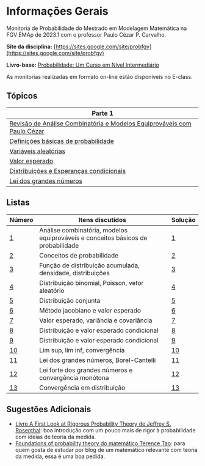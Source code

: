 # Informações Gerais 

Monitoria de Probabilidade do Mestrado em Modelagem Matemática na FGV EMAp de 2023.1 com o professor Paulo Cézar P. Carvalho. 

**Site da disciplina:** [https://sites.google.com/site/probfgv](https://sites.google.com/site/probfgv)

**Livro-base:** [Probabilidade: Um Curso em Nível Intermediário](https://impa.br/page-livros/probabilidade-um-curso-em-nivel-intermediario/)

As monitorias realizadas em formato on-line estão disponíveis no E-class.

## Tópicos

|Parte 1|
|---|
|[Revisão de Análise Combinatória e Modelos Equiprováveis com Paulo Cézar](https://sites.google.com/site/probfgv)|
|[Definições básicas de probabilidade](/ta-sessions/probability/basic_definitions)|
|[Variáveis aleatórias](/ta-sessions/probability/random_variables)|
|[Valor esperado](/ta-sessions/probability/expected_value)|
|[Distribuições e Esperanças condicionais](/ta-sessions/probability/conditionals)|
|[Lei dos grandes números](/ta-sessions/probability/law_large_numbers)|

## Listas

|Número|Itens discutidos|Solução|
|------|----------------|-------|
|[1](https://drive.google.com/file/d/1qyukB7sLCuUuGoUlzli7BrBH1TF8SEvw/view)|Análise combinatória, modelos equiprováveis e conceitos básicos de probabilidade|[1](/files/disciplines/probability/solutions1.pdf)|
|[2](https://drive.google.com/file/d/1mRTcfzeOQ0b5NwGcODigkRlRmu91bu2Z/view)|Conceitos de probabilidade|[2](/files/disciplines/probability/solutions2.pdf)| 
|[3](https://drive.google.com/file/d/1N0nlrkypSUJHU2SkYezV3Cwqww2cbzpY/view)|Função de distribuição acumulada, densidade, distribuições|[3](/files/disciplines/probability/solutions3.pdf)|
|[4](https://drive.google.com/file/d/1Stf3MMLuzE3eXbmXFl2--_tUj7S2eD7b/view)|Distribuição binomial, Poisson, vetor aleatório|[4](/files/disciplines/probability/solutions4.pdf)| 
|[5](https://drive.google.com/file/d/14HJO1e6jt_tVJfBJeBGg7DsJfed8ax_5/view)|Distribuição conjunta|[5](/files/disciplines/probability/solutions5.pdf)| 
|[6](https://drive.google.com/file/d/1yL1ECtRiND-xYR9ZujgJsIBU2DWayG4S/view)|Método jacobiano e valor esperado|[6](/files/disciplines/probability/solutions6.pdf)|
|[7](https://drive.google.com/file/d/1F4gFpZVp0rPySEYsCYm0JHdLhKTb6OZ2/view)|Valor esperado, variância e covariância|[7](/ta-sessions/unavailable)|
|[8](https://drive.google.com/file/d/1SB7ec7vXt855Dn2AtIDXHmXPn4fmT4WN/view)|Distribuição e valor esperado condicional|[8](/ta-sessions/unavailable)|
|[9](https://drive.google.com/file/d/1zFTOWR3JhVtOBbizKjdcYyJr6Jm1w1eA/view)|Distribuição e valor esperado condicional|[9](/ta-sessions/unavailable)|
|[10](https://drive.google.com/file/d/1mDUHRHt_tqJ_SEvJ20FQty02npbBZ6re/view)|Lim sup, lim inf, convergência|[10](/ta-sessions/unavailable)|
|[11](https://drive.google.com/file/d/1zFTOWR3JhVtOBbizKjdcYyJr6Jm1w1eA/view)|Lei dos grandes números, Borel-Cantelli|[11](/ta-sessions/unavailable)|
|[12](https://drive.google.com/file/d/1ru9XaFn31_cdHuXClSNeFjs035YHCfjO/view)|Lei forte dos grandes números e convergência monótona|[12](/ta-sessions/unavailable)|
|[13](https://drive.google.com/file/d/1YH0e_QVQ39m0fUm00ZxiKc2HEwb95IlF/view)|Convergência em distribuição|[13](/ta-sessions/unavailable)|


## Sugestões Adicionais

- [Livro A First Look at Rigorous Probability Theory de Jeffrey S. Rosenthal](http://probability.ca/jeff/grprobbook.html): boa introdução com um pouco mais de rigor à probabilidade com ideias de teoria da medida.
- [Foundations of probability theory do matemático Terence Tao](https://terrytao.wordpress.com/2015/09/29/275a-notes-0-foundations-of-probability-theory/): para quem gosta de estudar por blog de um matemático relevante com teoria da medida, essa é uma boa pedida.